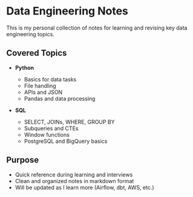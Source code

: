 # Data Engineering Notes

This is my personal collection of notes for learning and revising key data engineering topics.

## Covered Topics

- **Python**
  - Basics for data tasks
  - File handling
  - APIs and JSON
  - Pandas and data processing

- **SQL**
  - SELECT, JOINs, WHERE, GROUP BY
  - Subqueries and CTEs
  - Window functions
  - PostgreSQL and BigQuery basics

## Purpose

- Quick reference during learning and interviews  
- Clean and organized notes in markdown format  
- Will be updated as I learn more (Airflow, dbt, AWS, etc.)
